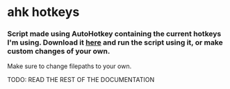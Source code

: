 # ahk hotkeys
### Script made using AutoHotkey containing the current hotkeys I'm using. Download it [here](https://www.autohotkey.com/download/ahk-install.exe) and run the script using it, or make custom changes of your own. <br>

Make sure to change filepaths to your own.

TODO: READ THE REST OF THE DOCUMENTATION
